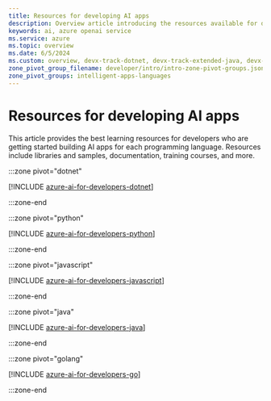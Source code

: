 ```yaml
---
title: Resources for developing AI apps
description: Overview article introducing the resources available for developers who are getting started building AI apps.
keywords: ai, azure openai service
ms.service: azure
ms.topic: overview
ms.date: 6/5/2024
ms.custom: overview, devx-track-dotnet, devx-track-extended-java, devx-track-go, devx-track-js, devx-track-python
zone_pivot_group_filename: developer/intro/intro-zone-pivot-groups.json
zone_pivot_groups: intelligent-apps-languages
---
```


# Resources for developing AI apps

This article provides the best learning resources for developers who are getting started building AI apps for each programming language. Resources include libraries and samples, documentation, training courses, and more.

:::zone pivot="dotnet"

[!INCLUDE [azure-ai-for-developers-dotnet](./includes/azure-ai-for-developers-dotnet.md)]

:::zone-end

:::zone pivot="python"

[!INCLUDE [azure-ai-for-developers-python](./includes/azure-ai-for-developers-python.md)]

:::zone-end

:::zone pivot="javascript"

[!INCLUDE [azure-ai-for-developers-javascript](./includes/azure-ai-for-developers-javascript.md)]

:::zone-end

:::zone pivot="java"

[!INCLUDE [azure-ai-for-developers-java](./includes/azure-ai-for-developers-java.md)]

:::zone-end

:::zone pivot="golang"

[!INCLUDE [azure-ai-for-developers-go](./includes/azure-ai-for-developers-go.md)]

:::zone-end
